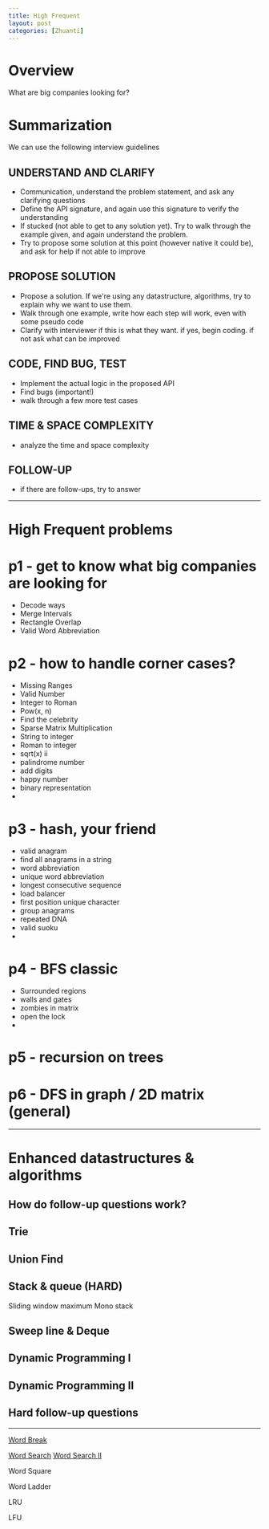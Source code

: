```yaml
---
title: High Frequent
layout: post
categories: [Zhuanti]
---
```


# Overview
What are big companies looking for?

# Summarization
We can use the following interview guidelines
## UNDERSTAND AND CLARIFY 
- Communication, understand the problem statement, and ask any clarifying questions
- Define the API signature, and again use this signature to verify the understanding
- If stucked (not able to get to any solution yet). Try to walk through the example given, and again understand the problem. 
- Try to propose some solution at this point (however native it could be), and ask for help if not able to improve

## PROPOSE SOLUTION
- Propose a solution. If we're using any datastructure, algorithms, try to explain why we want to use them.
- Walk through one example, write how each step will work, even with some pseudo code
- Clarify with interviewer if this is what they want. if yes, begin coding. if not ask what can be improved 

## CODE, FIND BUG, TEST
- Implement the actual logic in the proposed API 
- Find bugs (important!)
- walk through a few more test cases

## TIME & SPACE COMPLEXITY 
- analyze the time and space complexity

## FOLLOW-UP
- if there are follow-ups, try to answer

---
# High Frequent problems 

# p1 - get to know what big companies are looking for
- Decode ways
- Merge Intervals
- Rectangle Overlap
- Valid Word Abbreviation

# p2 - how to handle corner cases?
- Missing Ranges
- Valid Number
- Integer to Roman
- Pow(x, n)
- Find the celebrity
- Sparse Matrix Multiplication
- String to integer
- Roman to integer
- sqrt(x) ii
- palindrome number 
- add digits
- happy number
- binary representation
- 

# p3 - hash, your friend
- valid anagram
- find all anagrams in a string
- word abbreviation
- unique word abbreviation
- longest consecutive sequence
- load balancer
- first position unique character
- group anagrams
- repeated DNA
- valid suoku
- 

# p4 - BFS classic
- Surrounded regions
- walls and gates
- zombies in matrix
- open the lock
- 

# p5 - recursion on trees

# p6 - DFS in graph / 2D matrix (general)


---
# Enhanced datastructures & algorithms

## How do follow-up questions work?

## Trie  

## Union Find

## Stack & queue (HARD)
Sliding window maximum
Mono stack

## Sweep line & Deque

## Dynamic Programming I 

## Dynamic Programming II 

## Hard follow-up questions

---
[Word Break](https://leetcode.com/problems/word-break/)

[Word Search](https://leetcode.com/problems/word-search/submissions/)
[Word Search II](https://leetcode.com/problems/word-search-ii/)

Word Square

Word Ladder

LRU 

LFU